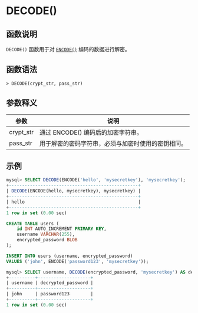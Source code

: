 # **DECODE()**

## **函数说明**

`DECODE()` 函数用于对 [`ENCODE()`](./encode.md) 编码的数据进行解密。

## **函数语法**

```
> DECODE(crypt_str, pass_str)
```

## **参数释义**

|  参数             | 说明                           |
|  --------------- | ------------------------------ |
| crypt_str        | 通过 ENCODE() 编码后的加密字符串。           |
| pass_str         | 用于解密的密码字符串，必须与加密时使用的密钥相同。     |

## **示例**

```SQL
mysql> SELECT DECODE(ENCODE('hello', 'mysecretkey'), 'mysecretkey');
+-------------------------------------------------+
| DECODE(ENCODE(hello, mysecretkey), mysecretkey) |
+-------------------------------------------------+
| hello                                           |
+-------------------------------------------------+
1 row in set (0.00 sec)

CREATE TABLE users (
    id INT AUTO_INCREMENT PRIMARY KEY,
    username VARCHAR(255),
    encrypted_password BLOB
);

INSERT INTO users (username, encrypted_password)
VALUES ('john', ENCODE('password123', 'mysecretkey'));

mysql> SELECT username, DECODE(encrypted_password, 'mysecretkey') AS decrypted_password FROM users WHERE username = 'john';
+----------+--------------------+
| username | decrypted_password |
+----------+--------------------+
| john     | password123        |
+----------+--------------------+
1 row in set (0.00 sec)
```
